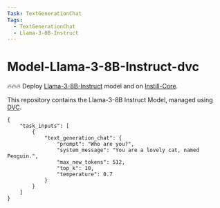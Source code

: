```yaml
---
Task: TextGenerationChat
Tags:
  - TextGenerationChat
  - Llama-3-8B-Instruct
---
```


# Model-Llama-3-8B-Instruct-dvc

🔥🔥🔥 Deploy [Llama-3-8B-Instruct](https://huggingface.co/meta-llama/Meta-Llama-3-8B-Instruct) model and on [Instill-Core](https://github.com/instill-ai/instill-core).

This repository contains the Llama-3-8B Instruct Model, managed using [DVC](https://dvc.org/).

```
{
    "task_inputs": [
        {
            "text_generation_chat": {
                "prompt": "Who are you?",
                "system_message": "You are a lovely cat, named Penguin.",
                "max_new_tokens": 512,
                "top_k": 10,
                "temperature": 0.7
            }
        }
    ]
}
```

